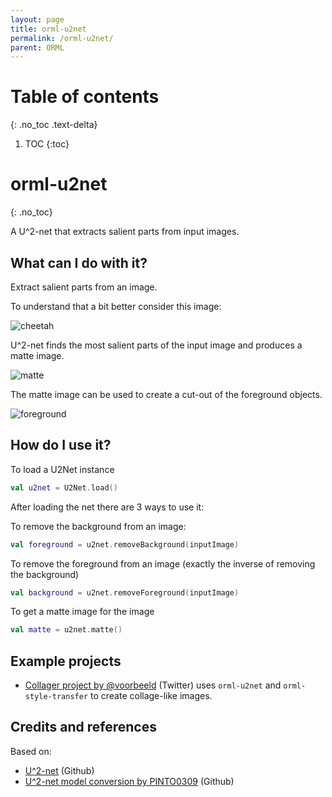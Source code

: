 ```yaml
---
layout: page
title: orml-u2net
permalink: /orml-u2net/
parent: ORML
---
```

# Table of contents
{: .no_toc .text-delta}
1. TOC
{:toc}        
# orml-u2net
{: .no_toc}


A U^2-net that extracts salient parts from input images. 

## What can I do with it?

Extract salient parts from an image.

To understand that a bit better consider this image:

![cheetah](https://github.com/openrndr/orml/raw/orml-0.3/orml-u2net/../demo-data/images/image-001.png)

U^2-net finds the most salient parts of the input image and produces a matte image.

![matte](https://github.com/openrndr/orml/raw/orml-0.3/orml-u2net/images/matte-01.png)

The matte image can be used to create a cut-out of the foreground objects. 

![foreground](https://github.com/openrndr/orml/raw/orml-0.3/orml-u2net/images/foreground-01.png)

## How do I use it?

To load a U2Net instance
```kotlin
val u2net = U2Net.load()
```

After loading the net there are 3 ways to use it:

To remove the background from an image:
```kotlin
val foreground = u2net.removeBackground(inputImage)
```

To remove the foreground from an image (exactly the inverse of removing the background)
```kotlin
val background = u2net.removeForeground(inputImage)
```

To get a matte image for the image
```kotlin
val matte = u2net.matte()
```
## Example projects

* [Collager project by @voorbeeld](https://twitter.com/voorbeeld/status/1323001554580971520) (Twitter) uses `orml-u2net` and `orml-style-transfer` to create
collage-like images.

## Credits and references

Based on:
 * [U^2-net](https://github.com/xuebinqin/U-2-Net) (Github)
 * [U^2-net model conversion by PINTO0309](https://github.com/PINTO0309/PINTO_model_zoo/tree/main/061_U-2-Net) (Github)